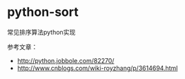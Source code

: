 # python-sort   
常见排序算法python实现      

参考文章：     
- http://python.jobbole.com/82270/       
- http://www.cnblogs.com/wiki-royzhang/p/3614694.html       
